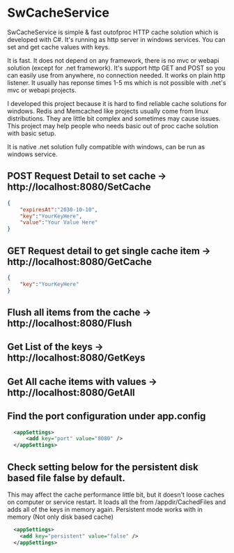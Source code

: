 # SwCacheService

SwCacheService is simple & fast outofproc HTTP cache solution which is developed with C#.
It's running as http server in windows services. You can set and get cache values with keys.

It is fast. It does not depend on any framework, there is no mvc or webapi solution (except for .net framework).
It's support http GET and POST so you can easily use from anywhere, no connection needed. It works on plain http listener.
It usually has reponse times 1-5 ms which is not possible with .net's mvc or webapi projects.

I developed this project because  it is hard to find reliable cache solutions for windows. Redis and Memcached like projects usually come from linux distributions. 
They are little bit complex and sometimes may cause issues. This project may help people who needs basic out of proc cache solution with basic setup.

It is native .net solution fully compatible with windows, can be run as windows service.


## POST Request Detail to set cache -> http://localhost:8080/SetCache

```json
{
	"expiresAt":"2030-10-10",
	"key":"YourKeyHere",
	"value":"Your Value Here"
}
```

## GET Request detail to get single cache item -> http://localhost:8080/GetCache

```json
{
	"key":"YourKeyHere"
}
```

## Flush all items from the cache  -> http://localhost:8080/Flush
## Get List of the keys  -> http://localhost:8080/GetKeys
## Get All cache items with values -> http://localhost:8080/GetAll


## Find the port configuration under app.config

```xml
  <appSettings>
      <add key="port" value="8080" />
  </appSettings>
```


## Check setting below for the persistent disk based file false by default. 
This may affect the cache performance little bit, but it doesn't loose caches on computer or service restart.
It loads all the from /appdir/CachedFiles and adds all of the keys in memory again. Persistent mode works with in memory (Not only disk based cache)

```xml
  <appSettings>
    <add key="persistent" value="false" />
  </appSettings>
```
